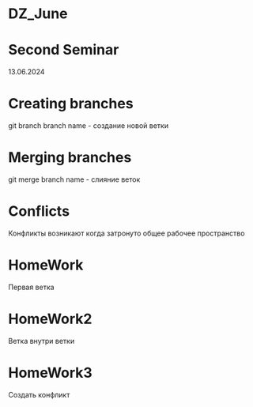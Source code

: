# DZ_June
# Second Seminar
13.06.2024
# Creating branches
git branch branch name - создание новой ветки
# Merging branches
git merge branch name - слияние веток
# Conflicts
Конфликты возникают когда затронуто общее рабочее пространство
# HomeWork
Первая ветка
# HomeWork2
Ветка внутри ветки
# HomeWork3

Создать конфликт